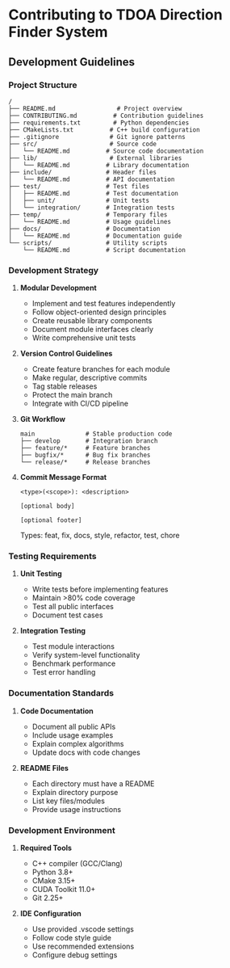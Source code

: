 # Contributing to TDOA Direction Finder System

## Development Guidelines

### Project Structure
```
/
├── README.md                 # Project overview
├── CONTRIBUTING.md          # Contribution guidelines
├── requirements.txt         # Python dependencies
├── CMakeLists.txt          # C++ build configuration
├── .gitignore              # Git ignore patterns
├── src/                    # Source code
│   └── README.md          # Source code documentation
├── lib/                    # External libraries
│   └── README.md          # Library documentation
├── include/               # Header files
│   └── README.md          # API documentation
├── test/                  # Test files
│   ├── README.md          # Test documentation
│   ├── unit/              # Unit tests
│   └── integration/       # Integration tests
├── temp/                  # Temporary files
│   └── README.md          # Usage guidelines
├── docs/                  # Documentation
│   └── README.md          # Documentation guide
└── scripts/               # Utility scripts
    └── README.md          # Script documentation
```

### Development Strategy
1. **Modular Development**
   - Implement and test features independently
   - Follow object-oriented design principles
   - Create reusable library components
   - Document module interfaces clearly
   - Write comprehensive unit tests

2. **Version Control Guidelines**
   - Create feature branches for each module
   - Make regular, descriptive commits
   - Tag stable releases
   - Protect the main branch
   - Integrate with CI/CD pipeline

3. **Git Workflow**
   ```
   main              # Stable production code
   ├── develop       # Integration branch
   ├── feature/*     # Feature branches
   ├── bugfix/*      # Bug fix branches
   └── release/*     # Release branches
   ```

4. **Commit Message Format**
   ```
   <type>(<scope>): <description>

   [optional body]

   [optional footer]
   ```
   Types: feat, fix, docs, style, refactor, test, chore

### Testing Requirements
1. **Unit Testing**
   - Write tests before implementing features
   - Maintain >80% code coverage
   - Test all public interfaces
   - Document test cases

2. **Integration Testing**
   - Test module interactions
   - Verify system-level functionality
   - Benchmark performance
   - Test error handling

### Documentation Standards
1. **Code Documentation**
   - Document all public APIs
   - Include usage examples
   - Explain complex algorithms
   - Update docs with code changes

2. **README Files**
   - Each directory must have a README
   - Explain directory purpose
   - List key files/modules
   - Provide usage instructions

### Development Environment
1. **Required Tools**
   - C++ compiler (GCC/Clang)
   - Python 3.8+
   - CMake 3.15+
   - CUDA Toolkit 11.0+
   - Git 2.25+

2. **IDE Configuration**
   - Use provided .vscode settings
   - Follow code style guide
   - Use recommended extensions
   - Configure debug settings 